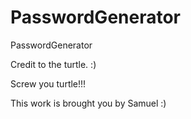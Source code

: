# PasswordGenerator
PasswordGenerator


Credit to the turtle. :)

Screw you turtle!!!

This work is brought you by Samuel :)
